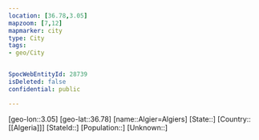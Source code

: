 ```yaml
---
location: [36.78,3.05]
mapzoom: [7,12] 
mapmarker: city 
type: City
tags:
- geo/City


SpocWebEntityId: 28739
isDeleted: false
confidential: public

---
```

[geo-lon::3.05]
[geo-lat::36.78]
[name::Algier=Algiers]
[State::]
[Country::[[Algeria]]]
[StateId::]
[Population::]
[Unknown::]

